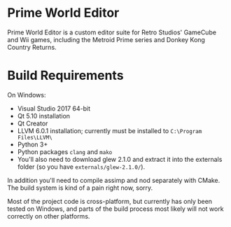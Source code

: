 # Prime World Editor
Prime World Editor is a custom editor suite for Retro Studios' GameCube and Wii games, including the Metroid Prime series and Donkey Kong Country Returns.

# Build Requirements
On Windows:
* Visual Studio 2017 64-bit
* Qt 5.10 installation
* Qt Creator
* LLVM 6.0.1 installation; currently must be installed to `C:\Program Files\LLVM\`
* Python 3+
* Python packages `clang` and `mako`
* You'll also need to download glew 2.1.0 and extract it into the externals folder (so you have `externals/glew-2.1.0/`).

In addition you'll need to compile assimp and nod separately with CMake. The build system is kind of a pain right now, sorry.

Most of the project code is cross-platform, but currently has only been tested on Windows, and parts of the build process most likely will not work correctly on other platforms.
